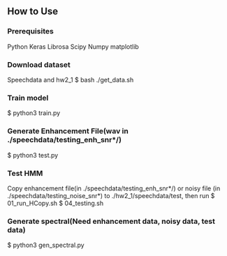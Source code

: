 ## How to Use

### Prerequisites

Python
Keras
Librosa 
Scipy
Numpy 
matplotlib

### Download dataset
Speechdata and hw2_1
$ bash ./get_data.sh

### Train model
$ python3 train.py

### Generate Enhancement File(wav in ./speechdata/testing_enh_snr*/)
$ python3 test.py

### Test HMM

Copy enhancement file(in ./speechdata/testing_enh_snr*/) or noisy file (in ./speechdata/testing_noise_snr*) to ./hw2_1/speechdata/test, then run
$ 01_run_HCopy.sh
$ 04_testing.sh

### Generate spectral(Need enhancement data, noisy data, test data)

$ python3 gen_spectral.py
